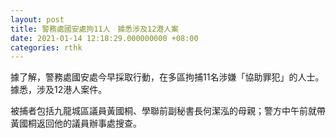 ```yaml
---
layout: post
title: 警務處國安處拘11人　據悉涉及12港人案
date: 2021-01-14 12:18:29.000000000 +08:00
categories: rthk
---
```


據了解，警務處國安處今早採取行動，在多區拘捕11名涉嫌「協助罪犯」的人士。據悉，涉及12港人案件。

被捕者包括九龍城區議員黃國桐、學聯前副秘書長何潔泓的母親；警方中午前就帶黃國桐返回他的議員辦事處搜查。
